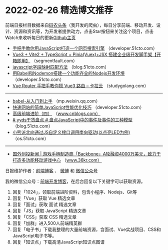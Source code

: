 # 2022-02-26 精选博文推荐

前端日报栏目数据来自[码农头条](http://hao.caibaojian.com.cn/)（我开发的爬虫），每日分享前端、移动开发、设计、资源和资讯等，为开发者提供动力，点击Star按钮来关注这个项目，点击Watch来收听每日的更新[Github主页](https://github.com/kujian/frontendDaily)
* [手把手教你用JavaScript打造一个网页搜索引擎](https://developer.51cto.com/article/702547.html) （developer.51cto.com）
* [Vue3 + Vite2 + TypeScript + Pinia(Vuex)+JSX 搭建企业级开发脚手架【开箱即用】](https://segmentfault.com/a/1190000041458613) （segmentfault.com）
* [javascript字段映射匹配方法](https://blog.51cto.com/u_15402980/5046218) （blog.51cto.com）
* [用Babel和Nodemon搭建一个功能齐全的Nodejs开发环境](https://developer.51cto.com/article/702536.html) （developer.51cto.com）
* [Vue Router 手把手教你搭 Vue3 路由 &#8211; 卡拉云](https://studygolang.com/articles/35482) （studygolang.com）

***
* [babel-从入门到上手](https://mp.weixin.qq.com/s?__biz=MzU0OTExNzYwNg==&mid=2247492596&idx=1&sn=b8652e70c9ddd2b5cce66cfd08704d7e) （mp.weixin.qq.com）
* [快速网站的简单JavaScript性能优化技巧](https://developer.51cto.com/article/702646.html) （developer.51cto.com）
* [高级前端进阶（四）](https://www.cnblogs.com/ywjbokeyuan/p/15598221.html) （www.cnblogs.com）
* [# yyds干货盘点 # 盘点JavaScript中的事件及事件的三种模型](https://blog.51cto.com/u_13389043/5047972) （blog.51cto.com）
* [小熊派北向通过JS自定义接口调用南向驱动(以点亮LED为例)](https://os.51cto.com/article/702600.html) （os.51cto.com）

***
* [国外创投新闻 | 游戏手柄制造商「Backbone」A轮融资4000万美元，致力于打造多功能移动游戏中心](https://www.36kr.com/p/1628103117027077) （www.36kr.com）

日报维护作者：[前端博客](http://caibaojian.com.cn/) 、 [微博](http://weibo.com/kujian) 和 [微信公众号](https://open.weixin.qq.com/qr/code?username=caibaojian_com)

我的微信公众号：[前端开发博客](https://open.weixin.qq.com/qr/code?username=caibaojian_com)，在后台回复以下关键字可以获取资源。

1. 回复「1024」，领取前端进阶资料，包含小程序、Nodejs、Git等
2. 回复「Vue」获取 Vue 精选文章
3. 回复「面试」获取 面试 精选文章
4. 回复「JS」获取 JavaScript 精选文章
5. 回复「CSS」获取 CSS 精选文章
6. 回复「加群」进入500人前端精英群
7. 回复「电子书」下载我整理的大量前端资源，含面试、Vue实战项目、CSS和JavaScript电子书等。
8. 回复「知识点」下载高清JavaScript知识点图谱